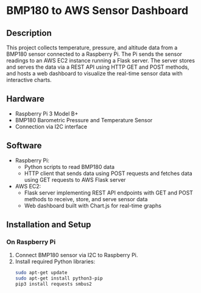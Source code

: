 # BMP180 to AWS Sensor Dashboard

## Description
This project collects temperature, pressure, and altitude data from a BMP180 sensor connected to a Raspberry Pi. The Pi sends the sensor readings to an AWS EC2 instance running a Flask server. The server stores and serves the data via a REST API using HTTP GET and POST methods, and hosts a web dashboard to visualize the real-time sensor data with interactive charts.

## Hardware
- Raspberry Pi 3 Model B+
- BMP180 Barometric Pressure and Temperature Sensor
- Connection via I2C interface

## Software
- Raspberry Pi:
  - Python scripts to read BMP180 data
  - HTTP client that sends data using POST requests and fetches data using GET requests to AWS Flask server
- AWS EC2:
  - Flask server implementing REST API endpoints with GET and POST methods to receive, store, and serve sensor data
  - Web dashboard built with Chart.js for real-time graphs

## Installation and Setup

### On Raspberry Pi
1. Connect BMP180 sensor via I2C to Raspberry Pi.
2. Install required Python libraries:
   ```bash
   sudo apt-get update
   sudo apt-get install python3-pip
   pip3 install requests smbus2
